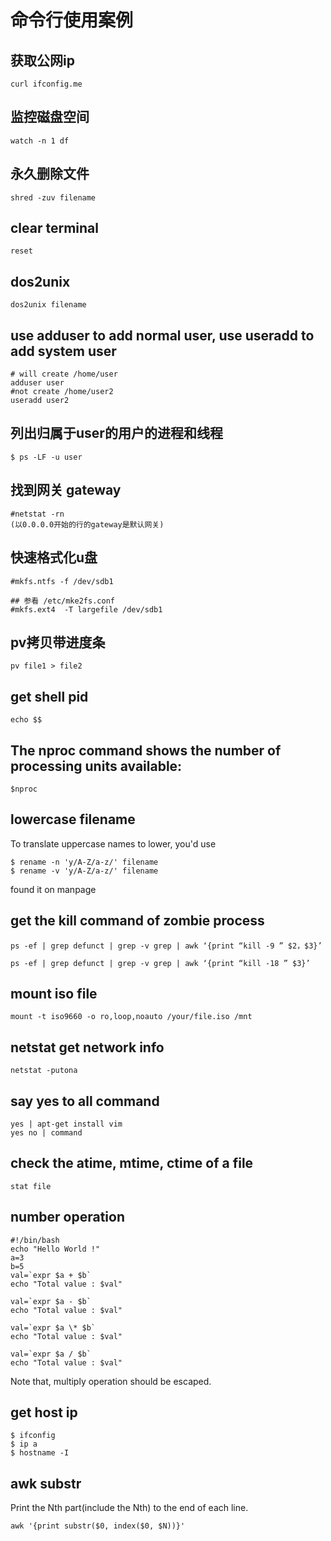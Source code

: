 # 命令行使用案例
## 获取公网ip
```
curl ifconfig.me
```

## 监控磁盘空间
```
watch -n 1 df
```

## 永久删除文件

```
shred -zuv filename
```

## clear terminal
```
reset
```

## dos2unix
```
dos2unix filename
```

## use adduser to add normal user, use useradd to add system user
```
# will create /home/user
adduser user
#not create /home/user2
useradd user2
```

## 列出归属于user的用户的进程和线程

```
$ ps -LF -u user
```

## 找到网关 gateway

```
#netstat -rn
(以0.0.0.0开始的行的gateway是默认网关)
```

## 快速格式化u盘

```
#mkfs.ntfs -f /dev/sdb1

## 参看 /etc/mke2fs.conf
#mkfs.ext4  -T largefile /dev/sdb1
```

## pv拷贝带进度条
```
pv file1 > file2
```

## get shell pid

```
echo $$
```

## The nproc command shows the number of processing units available:

```
$nproc
```

## lowercase filename
To translate uppercase names to lower, you'd use
``` shell
$ rename -n 'y/A-Z/a-z/' filename
$ rename -v 'y/A-Z/a-z/' filename
```
found it on manpage

## get the kill command of zombie process

``` shell
ps -ef | grep defunct | grep -v grep | awk ‘{print “kill -9 ” $2，$3}’

ps -ef | grep defunct | grep -v grep | awk ‘{print “kill -18 ” $3}’
```

## mount iso file

``` shell
mount -t iso9660 -o ro,loop,noauto /your/file.iso /mnt
```

## netstat get network info

``` shell
netstat -putona
```

## say yes to all command

``` shell
yes | apt-get install vim
yes no | command
```


## check the atime, mtime, ctime of a file

``` shell
stat file
```

## number operation
``` shell
#!/bin/bash
echo "Hello World !"
a=3
b=5
val=`expr $a + $b`
echo "Total value : $val"

val=`expr $a - $b`
echo "Total value : $val"

val=`expr $a \* $b`
echo "Total value : $val"

val=`expr $a / $b`
echo "Total value : $val"
```
Note that, multiply operation should be escaped.


## get host ip

``` shell
$ ifconfig
$ ip a
$ hostname -I
```

## awk substr
Print the Nth part(include the Nth) to the end of each line.

``` shell
awk '{print substr($0, index($0, $N))}'
```
